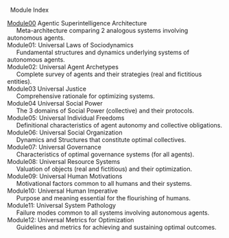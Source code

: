 ﻿` `Module Index

[Module00](Module00/Agentic-Superintelligence-Architecture.md) Agentic Superintelligence Architecture  
`	`Meta-architecture comparing 2 analogous systems involving autonomous agents.  
Module01:  Universal Laws of Sociodynamics  
`	`Fundamental structures and dynamics underlying systems of autonomous agents.  
Module02:  Universal Agent Archetypes  
`	`Complete survey of agents and their strategies (real and fictitious entities).  
Module03  Universal Justice  
`	`Comprehensive rationale for optimizing systems.  
Module04  Universal Social Power  
`	`The 3 domains of Social Power (collective) and their protocols.  
Module05:  Universal Individual Freedoms  
`	`Definitional characteristics of agent autonomy and collective obligations.  
Module06:  Universal Social Organization  
`	`Dynamics and Structures that constitute optimal collectives.  
Module07:  Universal Governance  
`	`Characteristics of optimal governance systems (for all agents).  
Module08:  Universal Resource Systems  
`	`Valuation of objects (real and fictitious) and their optimization.  
Module09:  Universal Human Motivations  
`	`Motivational factors common to all humans and their systems.  
Module10:  Universal Human Imperative  
`	`Purpose and meaning essential for the flourishing of humans.  
Module11:  Universal System Pathology  
`	`Failure modes common to all systems involving autonomous agents.  
Module12:  Universal Metrics for Optimization  
`	`Guidelines and metrics for achieving and sustaining optimal outcomes.









